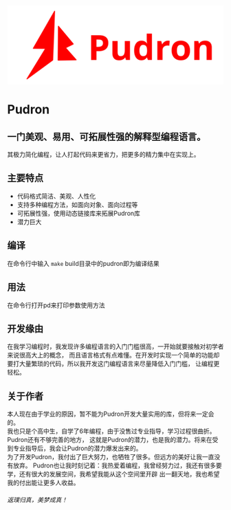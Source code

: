 ![label PNG](docs/label.png)
# Pudron
## 一门美观、易用、可拓展性强的解释型编程语言。
其极力简化编程，让人打起代码来更省力，把更多的精力集中在实现上。
## 主要特点
* 代码格式简洁、美观、人性化
* 支持多种编程方法，如面向对象、面向过程等
* 可拓展性强，使用动态链接库来拓展Pudron库
* 潜力巨大
## 编译
在命令行中输入 `make`
build目录中的pudron即为编译结果
## 用法
在命令行打开pd来打印参数使用方法
## 开发缘由
在我学习编程时，我发现许多编程语言的入门门槛很高，一开始就要接触对初学者来说很高大上的概念，
而且语言格式有点难懂。在开发时实现一个简单的功能却要打大量繁琐的代码，所以我开发这门编程语言来尽量降低入门门槛，
让编程更轻松。
## 关于作者
本人现在由于学业的原因，暂不能为Pudron开发大量实用的库，但将来一定会的。  
我也只是个高中生，自学了6年编程，由于没售过专业指导，学习过程很曲折。Pudron还有不够完善的地方，
这就是Pudron的潜力，也是我的潜力。将来在受到专业指导后，我会让Pudron的潜力爆发出来的。  
为了开发Pudron，我付出了巨大努力，也牺牲了很多。但远方的美好让我一直没有放弃。
Pudron也让我时刻记着：我热爱着编程，我曾经努力过，我还有很多要学，还有很大的发展空间，我希望我能从这个空间里开辟
出一翻天地，我也希望我的付出能让更多人收益。

###### 返璞归真，美梦成真！